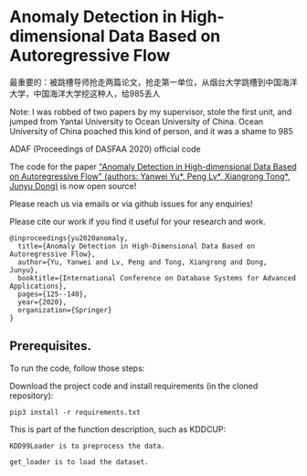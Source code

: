 # Anomaly Detection in High-dimensional Data Based on Autoregressive Flow
最重要的：被跳槽导师抢走两篇论文，抢走第一单位，从烟台大学跳槽到中国海洋大学，中国海洋大学挖这种人，给985丢人

Note: I was robbed of two papers by my supervisor, stole the first unit, and jumped from Yantai University to Ocean University of China. Ocean University of China poached this kind of person, and it was a shame to 985

ADAF (Proceedings of DASFAA 2020) official code

The code for the paper ["Anomaly Detection in High-dimensional Data Based on Autoregressive Flow" (authors: Yanwei Yu*, Peng Lv*, Xiangrong Tong*, Junyu Dong)](https://link.springer.com/chapter/10.1007/978-3-030-59416-9_8) is now open source! 

Please reach us via emails or via github issues for any enquiries!

Please cite our work if you find it useful for your research and work.
```
@inproceedings{yu2020anomaly,
  title={Anomaly Detection in High-Dimensional Data Based on Autoregressive Flow},
  author={Yu, Yanwei and Lv, Peng and Tong, Xiangrong and Dong, Junyu},
  booktitle={International Conference on Database Systems for Advanced Applications},
  pages={125--140},
  year={2020},
  organization={Springer}
}
```

## Prerequisites.
To run the code, follow those steps:

Download the project code and install requirements (in the cloned repository):

```
pip3 install -r requirements.txt
```
This is part of the function description, such as KDDCUP:
```
KDD99Loader is to preprocess the data.

get_loader is to load the dataset.
```


